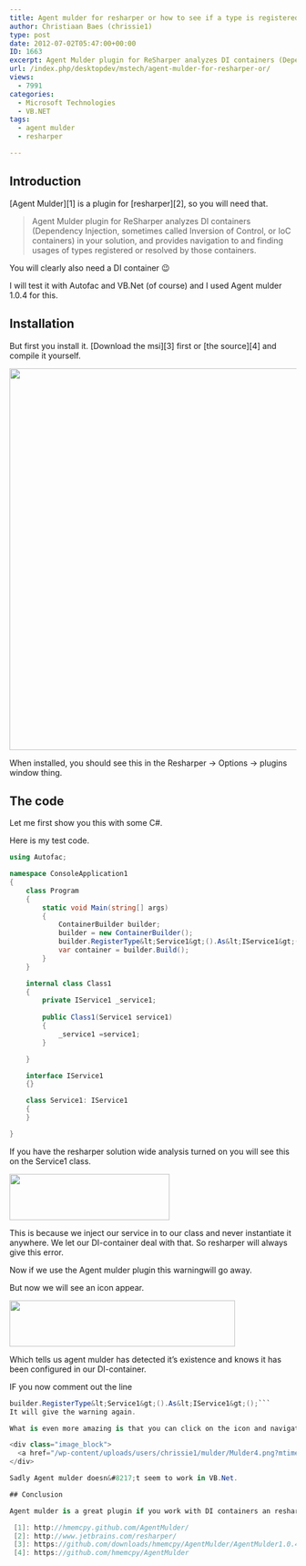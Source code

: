 ```yaml
---
title: Agent mulder for resharper or how to see if a type is registered by your DI container
author: Christiaan Baes (chrissie1)
type: post
date: 2012-07-02T05:47:00+00:00
ID: 1663
excerpt: Agent Mulder plugin for ReSharper analyzes DI containers (Dependency Injection, sometimes called Inversion of Control, or IoC containers) in your solution, and provides navigation to and finding usages of types registered or resolved by those containers.
url: /index.php/desktopdev/mstech/agent-mulder-for-resharper-or/
views:
  - 7991
categories:
  - Microsoft Technologies
  - VB.NET
tags:
  - agent mulder
  - resharper

---
```

## Introduction

[Agent Mulder][1] is a plugin for [resharper][2], so you will need that.

> Agent Mulder plugin for ReSharper analyzes DI containers (Dependency Injection, sometimes called Inversion of Control, or IoC containers) in your solution, and provides navigation to and finding usages of types registered or resolved by those containers.

You will clearly also need a DI container 😉

I will test it with Autofac and VB.Net (of course) and I used Agent mulder 1.0.4 for this.

## Installation

But first you install it. [Download the msi][3] first or [the source][4] and compile it yourself.

<div class="image_block">
  <a href="/wp-content/uploads/users/chrissie1/mulder/Mulder1.png?mtime=1341212474"><img alt="" src="/wp-content/uploads/users/chrissie1/mulder/Mulder1.png?mtime=1341212474" width="870" height="670" /></a>
</div>

When installed, you should see this in the Resharper -> Options -> plugins window thing.

## The code

Let me first show you this with some C#.

Here is my test code.

```csharp
using Autofac;

namespace ConsoleApplication1
{
    class Program
    {
        static void Main(string[] args)
        {
            ContainerBuilder builder;
            builder = new ContainerBuilder();
            builder.RegisterType&lt;Service1&gt;().As&lt;IService1&gt;();
            var container = builder.Build();
        }
    }

    internal class Class1
    {
        private IService1 _service1;
        
        public Class1(Service1 service1)
        {
            _service1 =service1;
        }

    }

    interface IService1
    {}

    class Service1: IService1
    {
    }

}
```
If you have the resharper solution wide analysis turned on you will see this on the Service1 class.

<div class="image_block">
  <a href="/wp-content/uploads/users/chrissie1/mulder/Mulder2.png?mtime=1341214353"><img alt="" src="/wp-content/uploads/users/chrissie1/mulder/Mulder2.png?mtime=1341214353" width="281" height="81" /></a>
</div>

This is because we inject our service in to our class and never instantiate it anywhere. We let our DI-container deal with that. So resharper will always give this error.

Now if we use the Agent mulder plugin this warningwill go away.

But now we will see an icon appear.

<div class="image_block">
  <a href="/wp-content/uploads/users/chrissie1/mulder/Mulder3.png?mtime=1341214738"><img alt="" src="/wp-content/uploads/users/chrissie1/mulder/Mulder3.png?mtime=1341214738" width="396" height="81" /></a>
</div>

Which tells us agent mulder has detected it&#8217;s existence and knows it has been configured in our DI-container.

IF you now comment out the line 

```csharp
builder.RegisterType&lt;Service1&gt;().As&lt;IService1&gt;();```
It will give the warning again.

What is even more amazing is that you can click on the icon and navigate to where service has been registered.

<div class="image_block">
  <a href="/wp-content/uploads/users/chrissie1/mulder/Mulder4.png?mtime=1341215109"><img alt="" src="/wp-content/uploads/users/chrissie1/mulder/Mulder4.png?mtime=1341215109" width="236" height="91" /></a>
</div>

Sadly Agent mulder doesn&#8217;t seem to work in VB.Net.

## Conclusion

Agent mulder is a great plugin if you work with DI containers an resharper.

 [1]: http://hmemcpy.github.com/AgentMulder/
 [2]: http://www.jetbrains.com/resharper/
 [3]: https://github.com/downloads/hmemcpy/AgentMulder/AgentMulder1.0.4.msi
 [4]: https://github.com/hmemcpy/AgentMulder